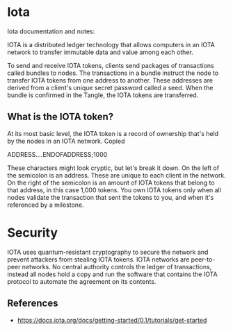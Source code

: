 # Iota
Iota documentation and notes:

IOTA is a distributed ledger technology that allows computers in an IOTA network to transfer immutable data and value among each other.

To send and receive IOTA tokens, clients send packages of transactions called bundles to nodes. The transactions in a bundle instruct the node to transfer IOTA tokens from one address to another. These addresses are derived from a client's unique secret password called a seed.
When the bundle is confirmed in the Tangle, the IOTA tokens are transferred.

## What is the IOTA token?
At its most basic level, the IOTA token is a record of ownership that's held by the nodes in an IOTA network.
Copied

ADDRESS....ENDOFADDRESS;1000

These characters might look cryptic, but let's break it down. On the left of the semicolon is an address. These are unique to each client in the network. On the right of the semicolon is an amount of IOTA tokens that belong to that address, in this case 1,000 tokens.
You own IOTA tokens only when all nodes validate the transaction that sent the tokens to you, and when it's referenced by a milestone.

# Security
IOTA uses quantum-resistant cryptography to secure the network and prevent attackers from stealing IOTA tokens.
IOTA networks are peer-to-peer networks. No central authority controls the ledger of transactions, instead all nodes hold a copy and run the software that contains the IOTA protocol to automate the agreement on its contents.

## References 
* https://docs.iota.org/docs/getting-started/0.1/tutorials/get-started
